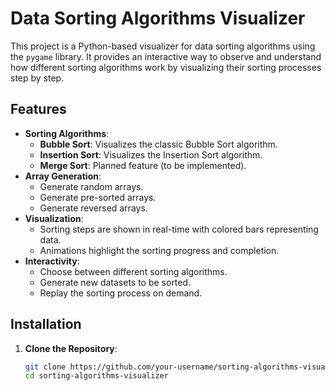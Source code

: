 # Data Sorting Algorithms Visualizer

This project is a Python-based visualizer for data sorting algorithms using the `pygame` library. It provides an interactive way to observe and understand how different sorting algorithms work by visualizing their sorting processes step by step.

## Features

- **Sorting Algorithms**: 
  - **Bubble Sort**: Visualizes the classic Bubble Sort algorithm.
  - **Insertion Sort**: Visualizes the Insertion Sort algorithm.
  - **Merge Sort**: Planned feature (to be implemented).
- **Array Generation**:
  - Generate random arrays.
  - Generate pre-sorted arrays.
  - Generate reversed arrays.
- **Visualization**:
  - Sorting steps are shown in real-time with colored bars representing data.
  - Animations highlight the sorting progress and completion.
- **Interactivity**: 
  - Choose between different sorting algorithms.
  - Generate new datasets to be sorted.
  - Replay the sorting process on demand.

## Installation

1. **Clone the Repository**:
   ```bash
   git clone https://github.com/your-username/sorting-algorithms-visualizer.git
   cd sorting-algorithms-visualizer

